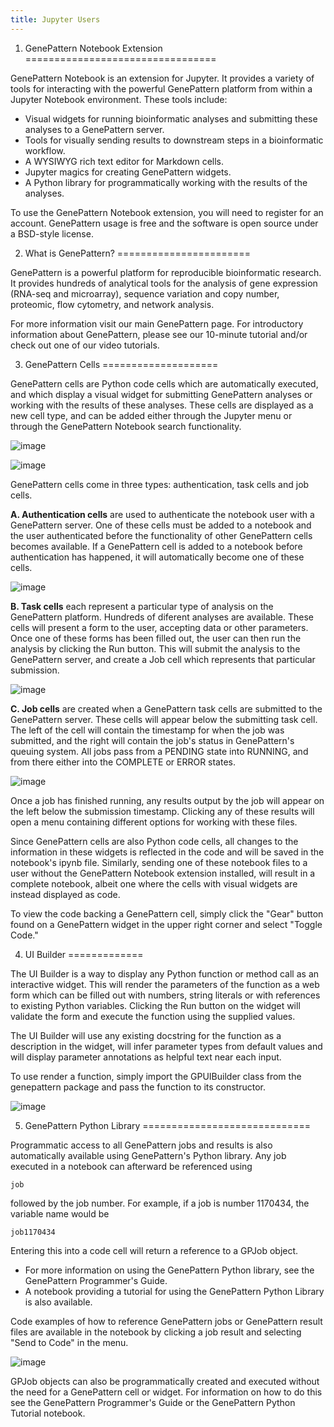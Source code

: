 ```yaml
---
title: Jupyter Users
---
```


1. GenePattern Notebook Extension
=================================

GenePattern Notebook is an extension for Jupyter. It provides a variety
of tools for interacting with the powerful GenePattern platform from
within a Jupyter Notebook environment. These tools include:

-   Visual widgets for running bioinformatic analyses and submitting
    these analyses to a GenePattern server.
-   Tools for visually sending results to downstream steps in a
    bioinformatic workflow.
-   A WYSIWYG rich text editor for Markdown cells.
-   Jupyter magics for creating GenePattern widgets.
-   A Python library for programmatically working with the results of
    the analyses.

To use the GenePattern Notebook extension, you will need to register for
an account. GenePattern usage is free and the software is open source
under a BSD-style license.

2. What is GenePattern?
=======================

GenePattern is a powerful platform for reproducible bioinformatic
research. It provides hundreds of analytical tools for the analysis of
gene expression (RNA-seq and microarray), sequence variation and copy
number, proteomic, flow cytometry, and network analysis.

For more information visit our main GenePattern page. For introductory
information about GenePattern, please see our 10-minute tutorial and/or
check out one of our video tutorials.

3. GenePattern Cells
====================

GenePattern cells are Python code cells which are automatically
executed, and which display a visual widget for submitting GenePattern
analyses or working with the results of these analyses. These cells are
displayed as a new cell type, and can be added either through the
Jupyter menu or through the GenePattern Notebook search functionality.

![image](../../../wp-content/uploads/2017/02/content_screen_shot_2015-10-22_at_11_50_01.png)

![image](../../../wp-content/uploads/2017/02/content_screen_shot_2015-08-24_at_10_30_39.png)

GenePattern cells come in three types: authentication, task cells and
job cells.

**A. Authentication cells** are used to authenticate the notebook user
with a GenePattern server. One of these cells must be added to a
notebook and the user authenticated before the functionality of other
GenePattern cells becomes available. If a GenePattern cell is added to a
notebook before authentication has happened, it will automatically
become one of these cells.

![image](../../../wp-content/uploads/2017/02/content_screen_shot_2015-08-24_at_10_27_12.png)

**B. Task cells** each represent a particular type of analysis on the
GenePattern platform. Hundreds of diferent analyses are available. These
cells will present a form to the user, accepting data or other
parameters. Once one of these forms has been filled out, the user can
then run the analysis by clicking the Run button. This will submit the
analysis to the GenePattern server, and create a Job cell which
represents that particular submission.

![image](../../../wp-content/uploads/2017/02/content_screen_shot_2015-08-24_at_10_32_11.png)

**C. Job cells** are created when a GenePattern task cells are submitted
to the GenePattern server. These cells will appear below the submitting
task cell. The left of the cell will contain the timestamp for when the
job was submitted, and the right will contain the job's status in
GenePattern's queuing system. All jobs pass from a PENDING state into
RUNNING, and from there either into the COMPLETE or ERROR states.

![image](../../../wp-content/uploads/2017/02/content_screen_shot_2015-08-24_at_10_33_20.png)

Once a job has finished running, any results output by the job will
appear on the left below the submission timestamp. Clicking any of these
results will open a menu containing different options for working with
these files.

Since GenePattern cells are also Python code cells, all changes to the
information in these widgets is reflected in the code and will be saved
in the notebook's ipynb file. Similarly, sending one of these notebook
files to a user without the GenePattern Notebook extension installed,
will result in a complete notebook, albeit one where the cells with
visual widgets are instead displayed as code.

To view the code backing a GenePattern cell, simply click the "Gear"
button found on a GenePattern widget in the upper right corner and
select "Toggle Code."

4. UI Builder
=============

The UI Builder is a way to display any Python function or method call as
an interactive widget. This will render the parameters of the function
as a web form which can be filled out with numbers, string literals or
with references to existing Python variables. Clicking the Run button on
the widget will validate the form and execute the function using the
supplied values.

The UI Builder will use any existing docstring for the function as a
description in the widget, will infer parameter types from default
values and will display parameter annotations as helpful text near each
input.

To use render a function, simply import the GPUIBuilder class from the
genepattern package and pass the function to its constructor.

![image](../../../wp-content/uploads/2017/02/call-widget.jpg)

5. GenePattern Python Library
=============================

Programmatic access to all GenePattern jobs and results is also
automatically available using GenePattern's Python library. Any job
executed in a notebook can afterward be referenced using

``` {.sourceCode .bash}
job 
```

followed by the job number. For example, if a job is number 1170434, the
variable name would be

``` {.sourceCode .bash}
job1170434 
```

Entering this into a code cell will return a reference to a GPJob
object.

-   For more information on using the GenePattern Python library, see
    the GenePattern Programmer's Guide.
-   A notebook providing a tutorial for using the GenePattern Python
    Library is also available.

Code examples of how to reference GenePattern jobs or GenePattern result
files are available in the notebook by clicking a job result and
selecting "Send to Code" in the menu.

![image](../../../wp-content/uploads/2017/02/content_screen-shot-2015-10-15-at-13_50.jpg)

GPJob objects can also be programmatically created and executed without
the need for a GenePattern cell or widget. For information on how to do
this see the GenePattern Programmer's Guide or the GenePattern Python
Tutorial notebook.
